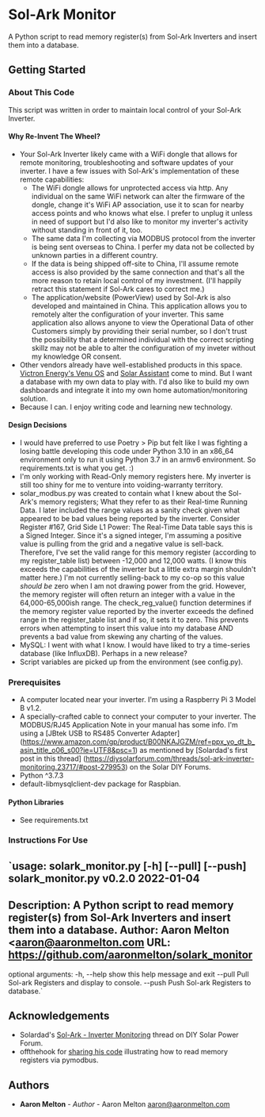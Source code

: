 # Sol-Ark Monitor

A Python script to read memory register(s) from Sol-Ark Inverters and insert them into a database.

## Getting Started

### About This Code
This script was written in order to maintain local control of your Sol-Ark Inverter.

#### Why Re-Invent The Wheel?
* Your Sol-Ark Inverter likely came with a WiFi dongle that allows for remote
  monitoring, troubleshooting and software updates of your inverter.  I have a
  few issues with Sol-Ark's implementation of these remote capabilities:
  - The WiFi dongle allows for unprotected access via http.  Any individual on
    the same WiFi network can alter the firmware of the dongle, change it's WiFi
    AP association, use it to scan for nearby access points and who knows what
    else.  I prefer to unplug it unless in need of support but I'd also like to
    monitor my inverter's activity without standing in front of it, too.
  - The same data I'm collecting via MODBUS protocol from the inverter is being
    sent overseas to China.  I perfer my data not be collected by unknown parties
    in a different country.
  - If the data is being shipped off-site to China, I'll assume remote access is
    also provided by the same connection and that's all the more reason to retain
    local control of my investment.  (I'll happily retract this statement if
    Sol-Ark cares to correct me.)
  - The application/website (PowerView) used by Sol-Ark is also developed and
    maintained in China.  This application allows you to remotely alter the
    configuration of your inverter.  This same application also allows anyone
    to view the Operational Data of other Customers simply by providing their
    serial number, so I don't trust the possibility that a determined individual
    with the correct scripting skillz may not be able to alter the configuration
    of my inveter without my knowledge OR consent.
* Other vendors already have well-established products in this space.
  [Victron Energy's Venu OS](https://github.com/victronenergy/venus) and [Solar Assistant](https://solar-assistant.io/) come to mind.
  But I want a database with my own data to play with.  I'd also like to build
  my own dashboards and integrate it into my own home automation/monitoring
  solution.
* Because I can.  I enjoy writing code and learning new technology.

#### Design Decisions
* I would have preferred to use Poetry > Pip but felt like I was fighting a losing
  battle developing this code under Python 3.10 in an x86_64 environment only
  to run it using Python 3.7 in an armv6 environment. So requirements.txt is what
  you get. :)
* I'm only working with Read-Only memory registers here.  My inverter is still
  too shiny for me to venture into voiding-warranty territory.
* solar_modbus.py was created to contain what I knew about the Sol-Ark's memory
  registers; What they refer to as their Real-time Running Data.  I later included
  the range values as a sanity check given what appeared to be bad values being
  reported by the inverter.  Consider Register #167, Grid Side L1 Power:
  The Real-Time Data table says this is a Signed Integer.  Since it's a signed
  integer, I'm assuming a positive value is pulling from the grid and a negative
  value is sell-back.  Therefore, I've set the valid range for this memory
  register (according to my register_table list) between -12,000 and 12,000 watts.
  (I know this exceeds the capabilities of the inverter but a little extra margin
  shouldn't matter here.)  I'm not currently selling-back to my co-op so this value
  <em>should be</em> zero when I am not drawing power from the grid.  However,
  the memory register will often return an integer with a value in the 
  64,000-65,000ish range.  The check_reg_value() function determines if the
  memory register value reported by the inverter exceeds the defined range in
  the register_table list and if so, it sets it to zero.  This prevents errors
  when attempting to insert this value into my database AND prevents a bad value
  from skewing any charting of the values.
* MySQL: I went with what I know.  I would have liked to try a time-series
  database (like InfluxDB).  Perhaps in a new release?
* Script variables are picked up from the environment (see config.py).

### Prerequisites
* A computer located near your inverter.  I'm using a Raspberry Pi 3 Model B v1.2.
* A specially-crafted cable to connect your computer to your inverter.  The
  MODBUS/RJ45 Application Note in your manual has some info.  I'm using a
  [JBtek USB to RS485 Converter Adapter] (https://www.amazon.com/gp/product/B00NKAJGZM/ref=ppx_yo_dt_b_asin_title_o06_s00?ie=UTF8&psc=1) as mentioned by [Solardad's first post in this thread] (https://diysolarforum.com/threads/sol-ark-inverter-monitoring.23717/#post-279953) on the Solar DIY Forums.
* Python ^3.7.3
* default-libmysqlclient-dev package for Raspbian.

#### Python Libraries
* See requirements.txt

### Instructions For Use

`usage: solark_monitor.py [-h] [--pull] [--push]
solark_monitor.py v0.2.0 2022-01-04
--
Description: A Python script to read memory register(s) from Sol-Ark Inverters and insert them into a database.
Author:      Aaron Melton <aaron@aaronmelton.com
URL:         https://github.com/aaronmelton/solark_monitor
--
optional arguments:
  -h, --help  show this help message and exit
  --pull      Pull Sol-ark Registers and display to console.
  --push      Push Sol-ark Registers to database.`

## Acknowledgements
* Solardad's [Sol-Ark - Inverter Monitoring](https://diysolarforum.com/threads/sol-ark-inverter-monitoring.23717/) thread on DIY Solar Power Forum.
* offthehook for [sharing his code](https://diysolarforum.com/threads/sol-ark-inverter-monitoring.23717/post-299534) illustrating how to read memory registers via pymodbus.

## Authors
* **Aaron Melton** - *Author* - Aaron Melton <aaron@aaronmelton.com>
